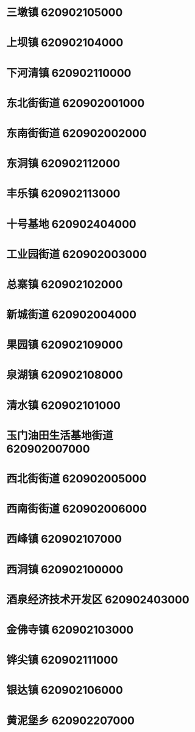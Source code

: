 # 三墩镇 620902105000
# 上坝镇 620902104000
# 下河清镇 620902110000
# 东北街街道 620902001000
# 东南街街道 620902002000
# 东洞镇 620902112000
# 丰乐镇 620902113000
# 十号基地 620902404000
# 工业园街道 620902003000
# 总寨镇 620902102000
# 新城街道 620902004000
# 果园镇 620902109000
# 泉湖镇 620902108000
# 清水镇 620902101000
# 玉门油田生活基地街道 620902007000
# 西北街街道 620902005000
# 西南街街道 620902006000
# 西峰镇 620902107000
# 西洞镇 620902100000
# 酒泉经济技术开发区 620902403000
# 金佛寺镇 620902103000
# 铧尖镇 620902111000
# 银达镇 620902106000
# 黄泥堡乡 620902207000
